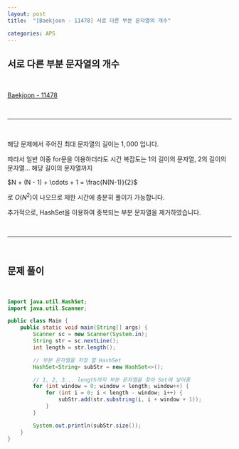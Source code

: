 ```yaml
---
layout: post
title:  "[Baekjoon - 11478] 서로 다른 부분 문자열의 개수"

categories: APS
---
```


## 서로 다른 부분 문자열의 개수

<br>

[Baekjoon - 11478](https://www.acmicpc.net/problem/11478)

<br>

***

<br>

해당 문제에서 주어진 최대 문자열의 길이는 $1,000$ 입니다.

따라서 일반 이중 for문을 이용하더라도 시간 복잡도는 1의 길이의 문자열, 2의 길이의 문자열... 해당 길이의 문자열까지

$N + (N - 1) + \cdots + 1 = \frac{N(N-1)}{2}$

로 $O(N^{2})$이 나오므로 제한 시간에 충분히 풀이가 가능합니다.

추가적으로, HashSet을 이용하여 중복되는 부분 문자열을 제거하였습니다.

<br>

***

<br>

## 문제 풀이

<br>

```java
import java.util.HashSet;
import java.util.Scanner;

public class Main {
    public static void main(String[] args) {
        Scanner sc = new Scanner(System.in);
        String str = sc.nextLine();
        int length = str.length();

        // 부분 문자열을 저장 할 HashSet
        HashSet<String> subStr = new HashSet<>();

        // 1, 2, 3... length까지 부분 문자열을 찾아 Set에 넣어줌
        for (int window = 0; window < length; window++) {
            for (int i = 0; i < length - window; i++) {
                subStr.add(str.substring(i, i + window + 1));
            }
        }

        System.out.println(subStr.size());
    }
}
```